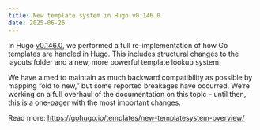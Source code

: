 ```yaml
---
title: New template system in Hugo v0.146.0
date: 2025-06-26
---
```


In Hugo [v0.146.0](https://github.com/gohugoio/hugo/releases/tag/v0.146.0), we performed a full re-implementation of how Go templates are handled in Hugo. This includes structural changes to the layouts folder and a new, more powerful template lookup system.

We have aimed to maintain as much backward compatibility as possible by mapping “old to new,” but some reported breakages have occurred. We’re working on a full overhaul of the documentation on this topic – until then, this is a one-pager with the most important changes.

Read more: https://gohugo.io/templates/new-templatesystem-overview/